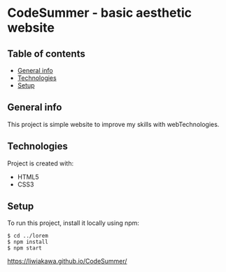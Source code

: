# CodeSummer - basic aesthetic website

## Table of contents
* [General info](#general-info)
* [Technologies](#technologies)
* [Setup](#setup)

## General info
This project is simple website to improve my skills with webTechnologies.
	
## Technologies
Project is created with:
* HTML5
* CSS3

	
## Setup
To run this project, install it locally using npm:

```
$ cd ../lorem
$ npm install
$ npm start
```
https://liwiakawa.github.io/CodeSummer/
